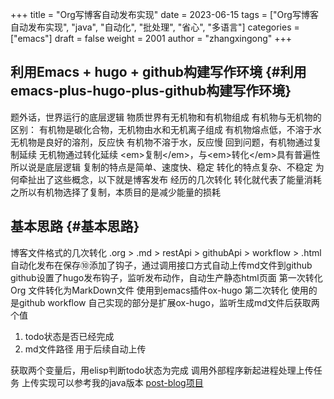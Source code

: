 +++
title = "Org写博客自动发布实现"
date = 2023-06-15
tags = ["Org写博客自动发布实现", "java", "自动化", "批处理", "省心", "多语言"]
categories = ["emacs"]
draft = false
weight = 2001
author = "zhangxingong"
+++

## 利用Emacs + hugo + github构建写作环境 {#利用emacs-plus-hugo-plus-github构建写作环境}

题外话，世界运行的底层逻辑
物质世界有无机物和有机物组成
有机物与无机物的区别：
有机物是碳化合物，无机物由水和无机离子组成
有机物熔点低，不溶于水
无机物是良好的溶剂，反应快
有机物不溶于水，反应慢
回到问题，有机物通过复制延续
无机物通过转化延续
&lt;em&gt;复制&lt;/em&gt;，与&lt;em&gt;转化&lt;/em&gt;具有普遍性所以说是底层逻辑
复制的特点是简单、速度快、稳定
转化的特点复杂、不稳定
为何牵扯出了这些概念，以下就是博客发布
经历的几次转化
转化就代表了能量消耗
之所以有机物选择了复制，本质目的是减少能量的损耗


## 基本思路 {#基本思路}

博客文件格式的几次转化
.org &gt; .md &gt; restApi &gt; githubApi &gt; workflow &gt; .html
自动化发布在保存⑩添加了钩子，通过调用接口方式自动上传md文件到github
github设置了hugo发布钩子，监听发布动作，自动生产静态html页面
第一次转化 Org 文件转化为MarkDown文件 使用到emacs插件ox-hugo
第二次转化 使用的是github workflow
自己实现的部分是扩展ox-hugo，监听生成md文件后获取两个值

1.  todo状态是否已经完成
2.  md文件路径 用于后续自动上传

获取两个变量后，用elisp判断todo状态为完成
调用外部程序新起进程处理上传任务
上传实现可以参考我的java版本 [post-blog项目](http:https://github.com/zhangxingong/post-blog)
